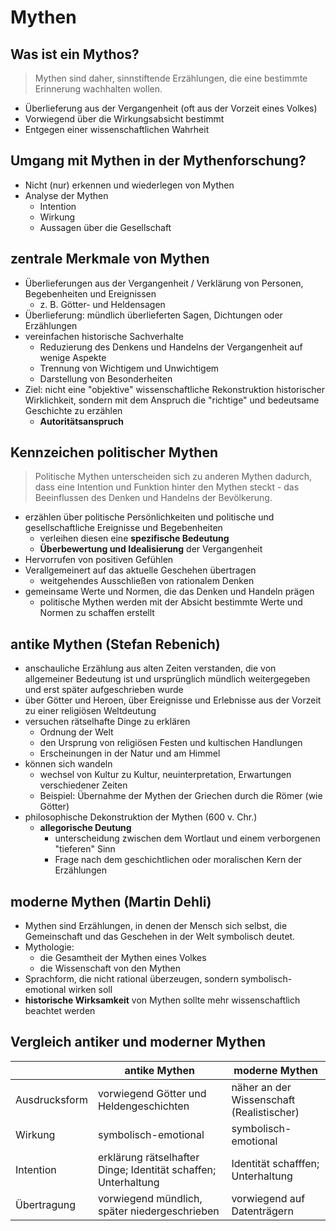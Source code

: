 # Mythen

## Was ist ein Mythos?

> Mythen sind daher, sinnstiftende Erzählungen, die eine bestimmte Erinnerung wachhalten wollen.

- Überlieferung aus der Vergangenheit (oft aus der Vorzeit eines Volkes)
- Vorwiegend über die Wirkungsabsicht bestimmt
- Entgegen einer wissenschaftlichen Wahrheit

## Umgang mit Mythen in der Mythenforschung?

- Nicht (nur) erkennen und wiederlegen von Mythen
- Analyse der Mythen
  - Intention
  - Wirkung
  - Aussagen über die Gesellschaft

## zentrale Merkmale von Mythen

- Überlieferungen aus der Vergangenheit / Verklärung von Personen, Begebenheiten und Ereignissen
  - z. B. Götter- und Heldensagen
- Überlieferung: mündlich überlieferten Sagen, Dichtungen oder Erzählungen
- vereinfachen historische Sachverhalte
  - Reduzierung des Denkens und Handelns der Vergangenheit auf wenige Aspekte
  - Trennung von Wichtigem und Unwichtigem
  - Darstellung von Besonderheiten
- Ziel: nicht eine "objektive" wissenschaftliche Rekonstruktion historischer Wirklichkeit, sondern mit dem Anspruch die "richtige" und bedeutsame Geschichte zu erzählen
  - **Autoritätsanspruch**

## Kennzeichen politischer Mythen

> Politische Mythen unterscheiden sich zu anderen Mythen dadurch, dass eine Intention und Funktion hinter den Mythen steckt - das Beeinflussen des Denken und Handelns der Bevölkerung.

- erzählen über politische Persönlichkeiten und politische und gesellschaftliche Ereignisse und Begebenheiten
  - verleihen diesen eine **spezifische Bedeutung**
  - **Überbewertung und Idealisierung** der Vergangenheit
- Hervorrufen von positiven Gefühlen
- Verallgemeinert auf das aktuelle Geschehen übertragen
  - weitgehendes Ausschließen von rationalem Denken
- gemeinsame Werte und Normen, die das Denken und Handeln prägen
  - politische Mythen werden mit der Absicht bestimmte Werte und Normen zu schaffen erstellt

## antike Mythen (Stefan Rebenich)

- anschauliche Erzählung aus alten Zeiten verstanden, die von allgemeiner Bedeutung ist und ursprünglich mündlich weitergegeben und erst später aufgeschrieben wurde
- über Götter und Heroen, über Ereignisse und Erlebnisse aus der Vorzeit zu einer religiösen Weltdeutung
- versuchen rätselhafte Dinge zu erklären
  - Ordnung der Welt
  - den Ursprung von religiösen Festen und kultischen Handlungen 
  - Erscheinungen in der Natur und am Himmel
- können sich wandeln
  - wechsel von Kultur zu Kultur, neuinterpretation, Erwartungen verschiedener Zeiten
  - Beispiel: Übernahme der Mythen der Griechen durch die Römer (wie Götter)
- philosophische Dekonstruktion der Mythen (600 v. Chr.)
  - **allegorische Deutung**
    - unterscheidung zwischen dem Wortlaut und einem verborgenen "tieferen" Sinn
    - Frage nach dem geschichtlichen oder moralischen Kern der Erzählungen

## moderne Mythen (Martin Dehli)

- Mythen sind Erzählungen, in denen der Mensch sich selbst, die Gemeinschaft und das Geschehen in der Welt symbolisch deutet.
- Mythologie:
  - die Gesamtheit der Mythen eines Volkes
  - die Wissenschaft von den Mythen
- Sprachform, die nicht rational überzeugen, sondern symbolisch-emotional wirken soll
- **historische Wirksamkeit** von Mythen sollte mehr wissenschaftlich beachtet werden

## Vergleich antiker und moderner Mythen

| | antike Mythen | moderne Mythen |
|---|---|---|
| Ausdrucksform | vorwiegend Götter und Heldengeschichten | näher an der Wissenschaft (Realistischer) |
| Wirkung | symbolisch-emotional | symbolisch-emotional |
| Intention | erklärung rätselhafter Dinge; Identität schaffen; Unterhaltung | Identität schafffen; Unterhaltung |
| Übertragung | vorwiegend mündlich, später niedergeschrieben | vorwiegend auf Datenträgern |
